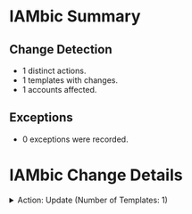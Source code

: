 # IAMbic Summary
## Change Detection
* 1 distinct actions.
* 1 templates with changes.
* 1 accounts affected.
## Exceptions
* 0 exceptions were recorded.

# IAMbic Change Details

<details>
<summary>Action: Update (Number of Templates: 1)</summary>
    <blockquote>
        <details>
        <summary>Template: iambic_image_builder.yaml (Number of Accounts: 1)</summary>
            <blockquote>
                <details>
                <summary>Account: iambic_test_spoke_account_1 - (442632209887) (Number of Changes: 1)</summary>
                    <blockquote>
                        <table>
                            <thead>
                                <tr>
                                    <th>Resource ID</th>
                                    <th>Resource Type</th>
                                    <th>Change Type</th>
                                </tr>
                            </thead>
                            <tbody>
                                <tr>
                                    <td>iambic_image_builder</td>
                                    <td>aws:iam:role</td>
                                    <td>Update</td>
                                </tr>
                                </tbody>
                        </table>
                        </blockquote>
                </details>
                </blockquote>
        </details>
        </blockquote>
</details>

